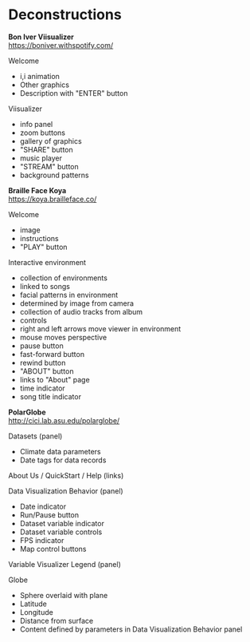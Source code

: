 # Deconstructions

**Bon Iver Viisualizer**  
https://boniver.withspotify.com/

Welcome
- i,i animation
- Other graphics
- Description with "ENTER" button 

Viisualizer
- info panel
- zoom buttons
- gallery of graphics
- "SHARE" button
- music player
- "STREAM" button
- background patterns  
  
**Braille Face Koya**  
https://koya.brailleface.co/

Welcome
- image
- instructions
- "PLAY" button  

Interactive environment
- collection of environments
- linked to songs
- facial patterns in environment
- determined by image from camera
- collection of audio tracks from album
- controls
- right and left arrows move viewer in environment
- mouse moves perspective
- pause button
- fast-forward button
- rewind button
- "ABOUT" button
- links to "About" page
- time indicator
- song title indicator  
  
**PolarGlobe**  
http://cici.lab.asu.edu/polarglobe/

Datasets (panel)
- Climate data parameters
- Date tags for data records

About Us / QuickStart / Help (links)  

Data Visualization Behavior (panel)
- Date indicator
- Run/Pause button
- Dataset variable indicator
- Dataset variable controls
- FPS indicator
- Map control buttons  

Variable Visualizer Legend (panel)  

Globe
- Sphere overlaid with plane
- Latitude
- Longitude
- Distance from surface
- Content defined by parameters in Data Visualization Behavior panel
